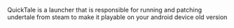 QuickTale is a launcher that is responsible for running and patching undertale from steam to make it playable on your android device
old version
